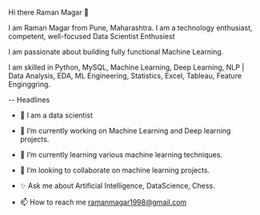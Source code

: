   Hi there Raman Magar 👋 
   
  I am Raman Magar from Pune, Maharashtra. I am a technology enthusiast, competent, well-focused Data Scientist Enthusiest
   
  I am passionate about building fully functional Machine Learning.

  I am skilled in Python, MySQL, Machine Learning, Deep Learning, NLP | Data Analysis, EDA, ML Engineering, Statistics, Excel, Tableau, Feature Enginggring.
 
--  Headlines
   
- 👋 I am a data scientist
 
- 👀  I’m currently working on Machine Learning and Deep learning projects.
 
- 🌱 I’m currently learning various machine learning techniques.
 
- 💞️ I’m looking to collaborate on machine learning projects.
 
- ✨  Ask me about Artificial Intelligence, DataScience, Chess.
 
- 📫 How to reach me ramanmagar1998@gmail.com

<!---
Ramanmagar/Ramanmagar is a ✨ special ✨ repository because its `README.md` (this file) appears on your GitHub profile.
You can click the Preview link to take a look at your changes.
--->
